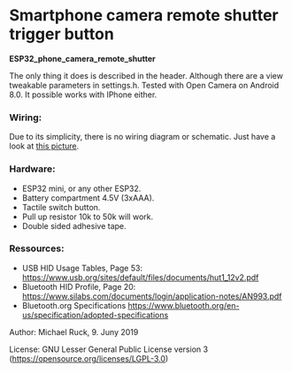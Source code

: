 # Smartphone camera remote shutter trigger button
**ESP32_phone_camera_remote_shutter**

The only thing it does is described in the header. Although there are a view tweakable parameters in settings.h.
Tested with Open Camera on Android 8.0.
It possible works with IPhone either.

### Wiring:
Due to its simplicity, there is no wiring diagram or schematic. Just have a look at [this picture](https://github.com/michaelruck/ESP32_phone_camera_remote_shutter/blob/master/images/BLE_Shutter_button_v1.0.jpg).

### Hardware:
- ESP32 mini, or any other ESP32.
- Battery compartment 4.5V (3xAAA).
- Tactile switch button.
- Pull up resistor 10k to 50k will work.
- Double sided adhesive tape.

### Ressources:
- USB HID Usage Tables, Page 53: https://www.usb.org/sites/default/files/documents/hut1_12v2.pdf
- Bluetooth HID Profile, Page 20: https://www.silabs.com/documents/login/application-notes/AN993.pdf
- Bluetooth.org Specifications https://www.bluetooth.org/en-us/specification/adopted-specifications

Author: Michael Ruck, 9. Juny 2019

License: GNU Lesser General Public License version 3 (https://opensource.org/licenses/LGPL-3.0)
